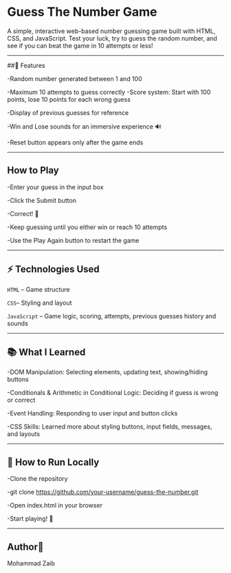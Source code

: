 # Guess The Number Game

A simple, interactive web-based number guessing game built with HTML, CSS, and JavaScript. Test your luck, try to guess the random number, and see if you can beat the game in 10 attempts or less!

---

##🚀 Features

-Random number generated between 1 and 100

-Maximum 10 attempts to guess correctly
-Score system: Start with 100 points, lose 10 points for each wrong guess

-Display of previous guesses for reference

-Win and Lose sounds for an immersive experience 🔊

-Reset button appears only after the game ends

---

## How to Play

-Enter your guess in the input box

-Click the Submit button

-Correct! 🎉

-Keep guessing until you either win or reach 10 attempts

-Use the Play Again button to restart the game

---

## ⚡ Technologies Used

`HTML` – Game structure

`CSS`– Styling and layout

`JavaScript` – Game logic, scoring, attempts, previous guesses history and sounds

---

## 📚 What I Learned

-DOM Manipulation: Selecting elements, updating text, showing/hiding buttons

-Conditionals & Arithmetic in Conditional Logic: Deciding if guess is wrong or correct

-Event Handling: Responding to user input and button clicks

-CSS Skills: Learned more about styling buttons, input fields, messages, and layouts

---

## 📂 How to Run Locally

-Clone the repository

-git clone https://github.com/your-username/guess-the-number.git


-Open index.html in your browser

-Start playing! 🎉

---

## Author👤

Mohammad Zaib
